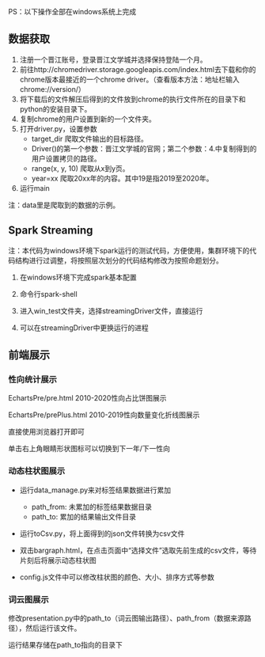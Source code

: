 PS：以下操作全部在windows系统上完成

## 数据获取

1. 注册一个晋江账号，登录晋江文学城并选择保持登陆一个月。
2. 前往http://chromedriver.storage.googleapis.com/index.html去下载和你的chrome版本最接近的一个chrome driver。（查看版本方法：地址栏输入chrome://version/）
3. 将下载后的文件解压后得到的文件放到chrome的执行文件所在的目录下和python的安装目录下。
4. 复制chrome的用户设置到新的一个文件夹。
5. 打开driver.py，设置参数
   - target_dir 爬取文件输出的目标路径。
   - Driver()的第一个参数：晋江文学城的官网；第二个参数：4.中复制得到的用户设置拷贝的路径。
   - range(x, y, 10) 爬取从x到y页。
   - year=xx 爬取20xx年的内容。其中19是指2019至2020年。
6. 运行main

注：data里是爬取到的数据的示例。

## Spark Streaming

注：本代码为windows环境下spark运行的测试代码，方便使用，集群环境下的代码结构进行过调整，将按照层次划分的代码结构修改为按照命题划分。

1. 在windows环境下完成spark基本配置

2. 命令行spark-shell
3. 进入win_test文件夹，选择streamingDriver文件，直接运行
4. 可以在streamingDriver中更换运行的进程

## 前端展示

### 性向统计展示

EchartsPre/pre.html 2010-2020性向占比饼图展示

EchartsPre/prePlus.html 2010-2019性向数量变化折线图展示

直接使用浏览器打开即可

单击右上角眼睛形状图标可以切换到下一年/下一性向

### 动态柱状图展示

- 运行data_manage.py来对标签结果数据进行累加
  - path_from: 未累加的标签结果数据目录
  - path_to: 累加的结果输出文件目录

- 运行toCsv.py，将上面得到的json文件转换为csv文件
- 双击bargraph.html，在点击页面中“选择文件”选取先前生成的csv文件，等待片刻后将展示动态柱状图
- config.js文件中可以修改柱状图的颜色、大小、排序方式等参数

### 词云图展示

修改presentation.py中的path_to（词云图输出路径）、path_from（数据来源路径），然后运行该文件。

运行结果存储在path_to指向的目录下